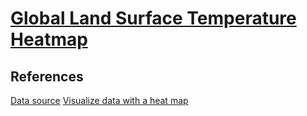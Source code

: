 # [Global Land Surface Temperature Heatmap](https://zhenmao.github.io/global-land-surface-temperature-heatmap/)

## References
[Data source](https://raw.githubusercontent.com/FreeCodeCamp/ProjectReferenceData/master/global-temperature.json)
[Visualize data with a heat map](https://codepen.io/FreeCodeCamp/full/aNLYPp/)


